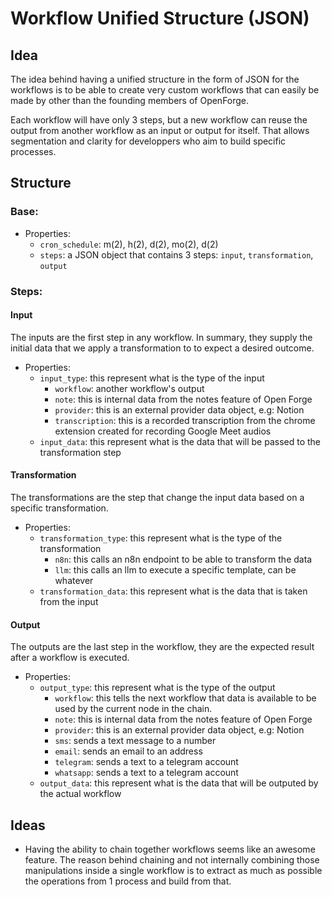 # Workflow Unified Structure (JSON)

## Idea

The idea behind having a unified structure in the form of JSON for the workflows is to be able to create very custom workflows that can easily be made by other than the founding members of OpenForge.

Each workflow will have only 3 steps, but a new workflow can reuse the output from another workflow as an input or output for itself. That allows segmentation and clarity for developpers who aim to build specific processes.

## Structure

### Base:

- Properties:
  - `cron_schedule`: m(2), h(2), d(2), mo(2), d(2)
  - `steps`: a JSON object that contains 3 steps: `input`, `transformation`, `output`

### Steps:

#### Input

The inputs are the first step in any workflow. In summary, they supply the initial data that we apply a transformation to to expect a desired outcome.

- Properties:
  - `input_type`: this represent what is the type of the input
    - `workflow`: another workflow's output
    - `note`: this is internal data from the notes feature of Open Forge
    - `provider`: this is an external provider data object, e.g: Notion
    - `transcription`: this is a recorded transcription from the chrome extension created for recording Google Meet audios
  - `input_data`: this represent what is the data that will be passed to the transformation step

#### Transformation

The transformations are the step that change the input data based on a specific transformation.

- Properties:
  - `transformation_type`: this represent what is the type of the transformation
    - `n8n`: this calls an n8n endpoint to be able to transform the data
    - `llm`: this calls an llm to execute a specific template, can be whatever
  - `transformation_data`: this represent what is the data that is taken from the input

#### Output

The outputs are the last step in the workflow, they are the expected result after a workflow is executed.

- Properties:
  - `output_type`: this represent what is the type of the output
    - `workflow`: this tells the next workflow that data is available to be used by the current node in the chain.
    - `note`: this is internal data from the notes feature of Open Forge
    - `provider`: this is an external provider data object, e.g: Notion
    - `sms`: sends a text message to a number
    - `email`: sends an email to an address
    - `telegram`: sends a text to a telegram account
    - `whatsapp`: sends a text to a telegram account
  - `output_data`: this represent what is the data that will be outputed by the actual workflow

## Ideas

- Having the ability to chain together workflows seems like an awesome feature. The reason behind chaining and not internally combining those manipulations inside a single workflow is to extract as much as possible the operations from 1 process and build from that.
